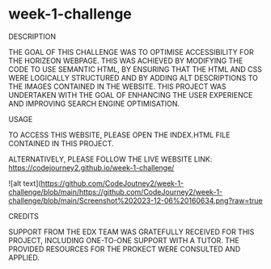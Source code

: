 # week-1-challenge

DESCRIPTION

THE GOAL OF THIS CHALLENGE WAS TO OPTIMISE ACCESSIBILITY FOR THE HORIZEON WEBPAGE. THIS WAS ACHIEVED BY MODIFYING THE CODE TO USE SEMANTIC HTML, BY ENSURING THAT THE HTML AND CSS WERE LOGICALLY STRUCTURED AND BY ADDING ALT DESCRIPTIONS TO THE IMAGES CONTAINED IN THE WEBSITE. THIS PROJECT WAS UNDERTAKEN WITH THE GOAL OF ENHANCING THE USER EXPERIENCE AND IMPROVING SEARCH ENGINE OPTIMISATION.

USAGE

TO ACCESS THIS WEBSITE, PLEASE OPEN THE INDEX.HTML FILE CONTAINED IN THIS PROJECT. 

ALTERNATIVELY, PLEASE FOLLOW THE LIVE WEBSITE LINK:
https://codejourney2.github.io/week-1-challenge/

![alt text](https://github.com/CodeJoutney2/week-1-challenge/blob/main/https://github.com/CodeJourney2/week-1-challenge/blob/main/Screenshot%202023-12-06%20160634.png?raw=true


CREDITS

SUPPORT FROM THE EDX TEAM WAS GRATEFULLY RECEIVED FOR THIS PROJECT, INCLUDING ONE-TO-ONE SUPPORT WITH A TUTOR. THE PROVIDED RESOURCES FOR THE PROKECT WERE CONSULTED AND APPLIED.
